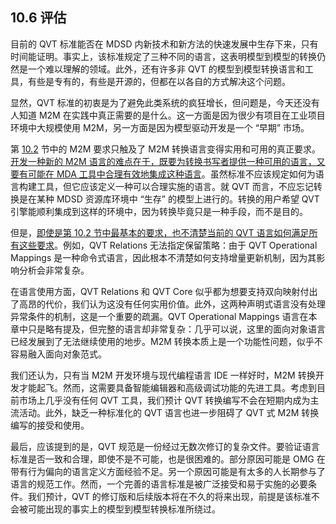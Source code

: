 ## 10.6 评估
目前的 QVT 标准能否在 MDSD 内新技术和新方法的快速发展中生存下来，只有时间能证明。事实上，该标准规定了三种不同的语言，这表明模型到模型的转换仍然是一个难以理解的领域。此外，还有许多非 QVT 的模型到模型转换语言和工具，有些是专有的，有些是开源的，但都在以各自的方式解决这个问题。

显然，QVT 标准的初衷是为了避免此类系统的疯狂增长，但问题是，今天还没有人知道 M2M 在实践中真正需要的是什么。这一方面是因为很少有项目在工业项目环境中大规模使用 M2M，另一方面是因为模型驱动开发是一个 “早期” 市场。

第 [10.2](2.md) 节中的 M2M 要求只触及了 M2M 转换语言变得实用和可用的真正要求。<ins>开发一种新的 M2M 语言的难点在于，既要为转换书写者提供一种可用的语言，又要有可能在 MDA 工具中合理有效地集成这种语言</ins>。虽然标准不应该规定如何为语言构建工具，但它应该定义一种可以合理实施的语言。就 QVT 而言，不应忘记转换是在某种 MDSD 资源库环境中 “生存” 的模型上进行的。转换的用户希望 QVT 引擎能顺利集成到这样的环境中，因为转换毕竟只是一种手段，而不是目的。

但是，<ins>即使是第 [10.2](2.md) 节中最基本的要求，也不清楚当前的 QVT 语言如何满足所有这些要求</ins>。例如，QVT Relations 无法指定保留策略：由于 QVT Operational Mappings 是一种命令式语言，因此根本不清楚如何支持增量更新机制，因为其影响分析会非常复杂。

在语言使用方面，QVT Relations 和 QVT Core 似乎都为想要支持双向映射付出了高昂的代价，我们认为这没有任何实用价值。此外，这两种声明式语言没有处理异常条件的机制，这是一个重要的疏漏。QVT Operational Mappings 语言在本章中只是略有提及，但完整的语言却非常复杂：几乎可以说，这里的面向对象语言已经发展到了无法继续使用的地步。M2M 转换本质上是一个功能性问题，似乎不容易融入面向对象范式。

我们还认为，只有当 M2M 开发环境与现代编程语言 IDE 一样好时，M2M 转换开发才能起飞。然而，这需要具备智能编辑器和高级调试功能的先进工具。考虑到目前市场上几乎没有任何 QVT 工具，我们预计 QVT 转换编写不会在短期内成为主流活动。此外，缺乏一种标准化的 QVT 语言也进一步阻碍了 QVT 式 M2M 转换编写的接受和使用。

最后，应该提到的是，QVT 规范是一份经过无数次修订的复杂文件。要验证语言标准是否一致和合理，即使不是不可能，也是很困难的。部分原因可能是 OMG 在带有行为偏向的语言定义方面经验不足。另一个原因可能是有太多的人长期参与了语言的规范工作。然而，一个完善的语言标准是被广泛接受和易于实施的必要条件。我们预计，QVT 的修订版和后续版本将在不久的将来出现，前提是该标准不会被可能出现的事实上的模型到模型转换标准所绕过。
